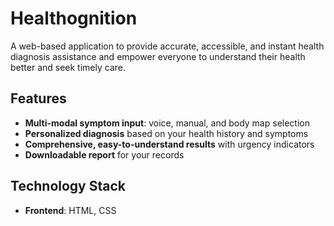 # Healthognition

A web-based application to provide accurate, accessible, and instant health diagnosis assistance and empower everyone to understand their health better and seek timely care.

## Features

- **Multi-modal symptom input**: voice, manual, and body map selection
- **Personalized diagnosis** based on your health history and symptoms
- **Comprehensive, easy-to-understand results** with urgency indicators
- **Downloadable report** for your records

## Technology Stack

- **Frontend**: HTML, CSS
